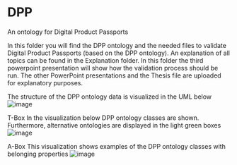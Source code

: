 # DPP
An ontology for Digital Product Passports

In this folder you will find the DPP ontology and the needed files to validate Digital Product Passports (based on the DPP ontology).
An explanation of all topics can be found in the Explanation folder. In this folder the third powerpoint presentation will show how the validation process should be run.
The other PowerPoint presentations and the Thesis file are uploaded for explanatory purposes.


The structure of the DPP ontology data is visualized in the UML below
![image](https://github.com/JannekeBosma/DPP/assets/165405794/fb3c4fe9-40b5-4986-ba70-a64872b80c23)

T-Box
In the visualization below DPP ontology classes are shown. Furthermore, alternative ontologies are displayed in the light green boxes
![image](https://github.com/JannekeBosma/DPP/assets/165405794/65993bd5-7e0e-4e0f-9477-96d5414741f6)

A-Box
This visualization shows examples of the DPP ontology classes with belonging properties
![image](https://github.com/JannekeBosma/DPP/assets/165405794/a6b1f598-6853-4957-a988-043db435b3fe)

